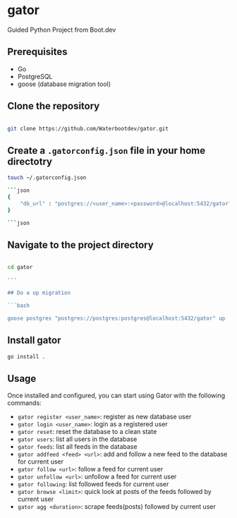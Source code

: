 # gator

Guided Python Project from Boot.dev

## Prerequisites

- Go
- PostgreSQL
- goose (database migration tool)

## Clone the repository

```bash

git clone https://github.com/Waterbootdev/gator.git

```

## Create a `.gatorconfig.json` file in your home directotry

```bash
touch ~/.gatorconfig.json

```json
{
    "db_url" : "postgres://<user_name>:<password>@localhost:5432/gator?sslmode=disable"
}

```json

```

## Navigate to the project directory

```bash

cd gator

'''

## Do a up migration

```bash

goose postgres "postgres://postgres:postgres@localhost:5432/gator" up

```

## Install gator

```bash
go install .

```

## Usage

Once installed and configured, you can start using Gator with the following commands:

- `gator register <user_name>`: register as new database user
- `gator login <user_name>`: login as a registered user
- `gator reset`: reset the database to a clean state
- `gator users`: list all users in the database
- `gator feeds`: list all feeds in the database
- `gator addfeed <feed> <url>`: add and follow a new feed to the database for current user
- `gator follow <url>`: follow a feed for current user
- `gator unfollow <url>`: unfollow a feed for current user
- `gator following`: list followed feeds for current user
- `gator browse <limit>`: quick look at posts of the feeds followed by current user
- `gator agg <duration>`: scrape feeds(posts) followed by current user

